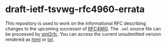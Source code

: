 # draft-ietf-tsvwg-rfc4960-errata

This repository is used to work on the informational RFC describing
changes to the upcoming successor of [RFC4960](https://tools.ietf.org/html/rfc4960).
The `.xml` source file can be processed by [xml2rfc](http://xml2rfc.tools.ietf.org).
You can access the current unsubmitted version rendered as [html](http://xml2rfc.ietf.org/cgi-bin/xml2rfc.cgi?input=&url=https%3A%2F%2Fraw.githubusercontent.com%2Fsctplab%2Frfc4960bis%2Fmaster%2Fdraft-ietf-tsvwg-rfc4960-errata.xml&modeAsFormat=html%2Fascii&type=towindow&Submit=Submit) or [txt](http://xml2rfc.ietf.org/cgi-bin/xml2rfc.cgi?input=&url=https%3A%2F%2Fraw.githubusercontent.com%2Fsctplab%2Frfc4960bis%2Fmaster%2Fdraft-ietf-tsvwg-rfc4960-errata.xml&modeAsFormat=txt%2Fascii&type=towindow&Submit=Submit).
